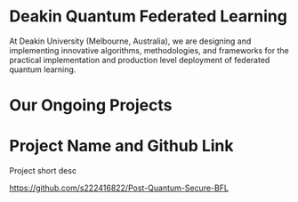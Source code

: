 # Deakin Quantum Federated Learning
At Deakin University (Melbourne, Australia), we are designing and implementing innovative algorithms, methodologies, and frameworks for the practical implementation and production level deployment of federated quantum learning. 

# Our Ongoing Projects

# Project Name and Github Link
Project short desc

https://github.com/s222416822/Post-Quantum-Secure-BFL 


